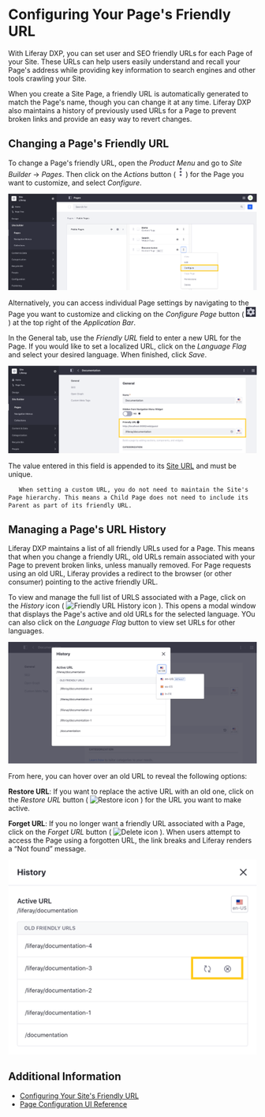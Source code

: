 # Configuring Your Page's Friendly URL

With Liferay DXP, you can set user and SEO friendly URLs for each Page of your Site. These URLs can help users easily understand and recall your Page's address while providing key information to search engines and other tools crawling your Site.

When you create a Site Page, a friendly URL is automatically generated to match the Page's name, though you can change it at any time. Liferay DXP also maintains a history of previously used URLs for a Page to prevent broken links and provide an easy way to revert changes.

## Changing a Page's Friendly URL

To change a Page's friendly URL, open the *Product Menu* and go to *Site Builder* &rarr; *Pages*. Then click on the *Actions* button (![Actions button](./../images/../../../images/icon-staging-bar-options.png)) for the Page you want to customize, and select *Configure*.

![Click on the Actions button for the Page you want to customize, and select Configure](./configuring-your-pages-friendly-url/images/01.png)

Alternatively, you can access individual Page settings by navigating to the Page you want to customize and clicking on the *Configure Page* button ( ![Configure Page Button](./../../../images/icon-cog.png) ) at the top right of the *Application Bar*.

In the General tab, use the *Friendly URL* field to enter a new URL for the Page. If you would like to set a localized URL, click on the *Language Flag* and select your desired language. When finished, click *Save*.

![Use the Friendly URL field to set a Page's custom URL.](./configuring-your-pages-friendly-url/images/02.png)

The value entered in this field is appended to its [Site URL](./../../site-settings/managing-site-urls/configuring-your-sites-friendly-url.md) and must be unique.

```note::
   When setting a custom URL, you do not need to maintain the Site's Page hierarchy. This means a Child Page does not need to include its Parent as part of its friendly URL.
```

## Managing a Page's URL History

Liferay DXP maintains a list of all friendly URLs used for a Page. This means that when you change a friendly URL, old URLs remain associated with your Page to prevent broken links, unless manually removed. For Page requests using an old URL, Liferay provides a redirect to the browser (or other consumer) pointing to the active friendly URL.

To view and manage the full list of URLS associated with a Page, click on the *History* icon ( ![Friendly URL History icon](./configuring-your-pages-friendly-url/images/icon-history.png) ). This opens a modal window that displays the Page's active and old URLs for the selected language. YOu can also click on the *Language Flag* button to view set URLs for other languages.

![View a Page's friendly URL History by language.](./configuring-your-pages-friendly-url/images/03.png)

From here, you can hover over an old URL to reveal the following options:

**Restore URL**: If you want to replace the active URL with an old one, click on the *Restore URL* button ( ![Restore icon](./configuring-your-pages-friendly-url/images/icon-restore2.png) ) for the URL you want to make active.

**Forget URL**: If you no longer want a friendly URL associated with a Page, click on the *Forget URL* button ( ![Delete icon](./configuring-your-pages-friendly-url/images/icon-delete.png) ). When users attempt to access the Page using a forgotten URL, the link breaks and Liferay renders a “Not found” message.

![Hover over an old URL to reveal the Restore and Forget options.](./configuring-your-pages-friendly-url/images/04.png)

## Additional Information

* [Configuring Your Site's Friendly URL](./../../site-settings/managing-site-urls/configuring-your-sites-friendly-url.md)
* [Page Configuration UI Reference](./page-configuration-ui-reference.md)
<!--Include Reference to SEO article when finished.-->
